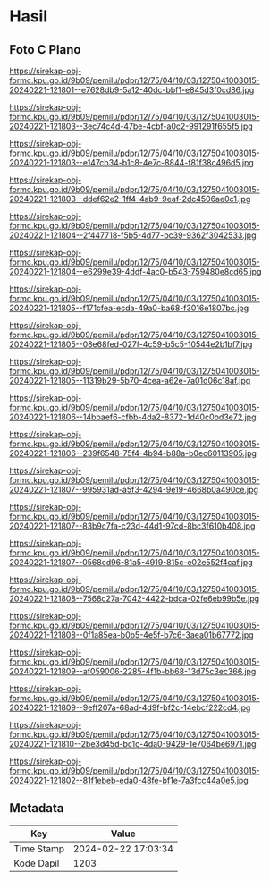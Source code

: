 # Hasil

## Foto C Plano

https://sirekap-obj-formc.kpu.go.id/9b09/pemilu/pdpr/12/75/04/10/03/1275041003015-20240221-121801--e7628db9-5a12-40dc-bbf1-e845d3f0cd86.jpg

https://sirekap-obj-formc.kpu.go.id/9b09/pemilu/pdpr/12/75/04/10/03/1275041003015-20240221-121803--3ec74c4d-47be-4cbf-a0c2-991291f655f5.jpg

https://sirekap-obj-formc.kpu.go.id/9b09/pemilu/pdpr/12/75/04/10/03/1275041003015-20240221-121803--e147cb34-b1c8-4e7c-8844-f81f38c496d5.jpg

https://sirekap-obj-formc.kpu.go.id/9b09/pemilu/pdpr/12/75/04/10/03/1275041003015-20240221-121803--ddef62e2-1ff4-4ab9-9eaf-2dc4506ae0c1.jpg

https://sirekap-obj-formc.kpu.go.id/9b09/pemilu/pdpr/12/75/04/10/03/1275041003015-20240221-121804--2f447718-f5b5-4d77-bc39-9362f3042533.jpg

https://sirekap-obj-formc.kpu.go.id/9b09/pemilu/pdpr/12/75/04/10/03/1275041003015-20240221-121804--e6299e39-4ddf-4ac0-b543-759480e8cd65.jpg

https://sirekap-obj-formc.kpu.go.id/9b09/pemilu/pdpr/12/75/04/10/03/1275041003015-20240221-121805--f171cfea-ecda-49a0-ba68-f3016e1807bc.jpg

https://sirekap-obj-formc.kpu.go.id/9b09/pemilu/pdpr/12/75/04/10/03/1275041003015-20240221-121805--08e68fed-027f-4c59-b5c5-10544e2b1bf7.jpg

https://sirekap-obj-formc.kpu.go.id/9b09/pemilu/pdpr/12/75/04/10/03/1275041003015-20240221-121805--11319b29-5b70-4cea-a62e-7a01d06c18af.jpg

https://sirekap-obj-formc.kpu.go.id/9b09/pemilu/pdpr/12/75/04/10/03/1275041003015-20240221-121806--14bbaef6-cfbb-4da2-8372-1d40c0bd3e72.jpg

https://sirekap-obj-formc.kpu.go.id/9b09/pemilu/pdpr/12/75/04/10/03/1275041003015-20240221-121806--239f6548-75f4-4b94-b88a-b0ec60113905.jpg

https://sirekap-obj-formc.kpu.go.id/9b09/pemilu/pdpr/12/75/04/10/03/1275041003015-20240221-121807--995931ad-a5f3-4294-9e19-4668b0a490ce.jpg

https://sirekap-obj-formc.kpu.go.id/9b09/pemilu/pdpr/12/75/04/10/03/1275041003015-20240221-121807--83b9c7fa-c23d-44d1-97cd-8bc3f610b408.jpg

https://sirekap-obj-formc.kpu.go.id/9b09/pemilu/pdpr/12/75/04/10/03/1275041003015-20240221-121807--0568cd96-81a5-4919-815c-e02e552f4caf.jpg

https://sirekap-obj-formc.kpu.go.id/9b09/pemilu/pdpr/12/75/04/10/03/1275041003015-20240221-121808--7568c27a-7042-4422-bdca-02fe6eb99b5e.jpg

https://sirekap-obj-formc.kpu.go.id/9b09/pemilu/pdpr/12/75/04/10/03/1275041003015-20240221-121808--0f1a85ea-b0b5-4e5f-b7c6-3aea01b67772.jpg

https://sirekap-obj-formc.kpu.go.id/9b09/pemilu/pdpr/12/75/04/10/03/1275041003015-20240221-121809--af059006-2285-4f1b-bb68-13d75c3ec366.jpg

https://sirekap-obj-formc.kpu.go.id/9b09/pemilu/pdpr/12/75/04/10/03/1275041003015-20240221-121809--9eff207a-68ad-4d9f-bf2c-14ebcf222cd4.jpg

https://sirekap-obj-formc.kpu.go.id/9b09/pemilu/pdpr/12/75/04/10/03/1275041003015-20240221-121810--2be3d45d-bc1c-4da0-9429-1e7064be6971.jpg

https://sirekap-obj-formc.kpu.go.id/9b09/pemilu/pdpr/12/75/04/10/03/1275041003015-20240221-121802--81f1ebeb-eda0-48fe-bf1e-7a3fcc44a0e5.jpg


## Metadata

| Key        | Value               |
| ---------- | ------------------- |
| Time Stamp | 2024-02-22 17:03:34 |
| Kode Dapil | 1203                |



